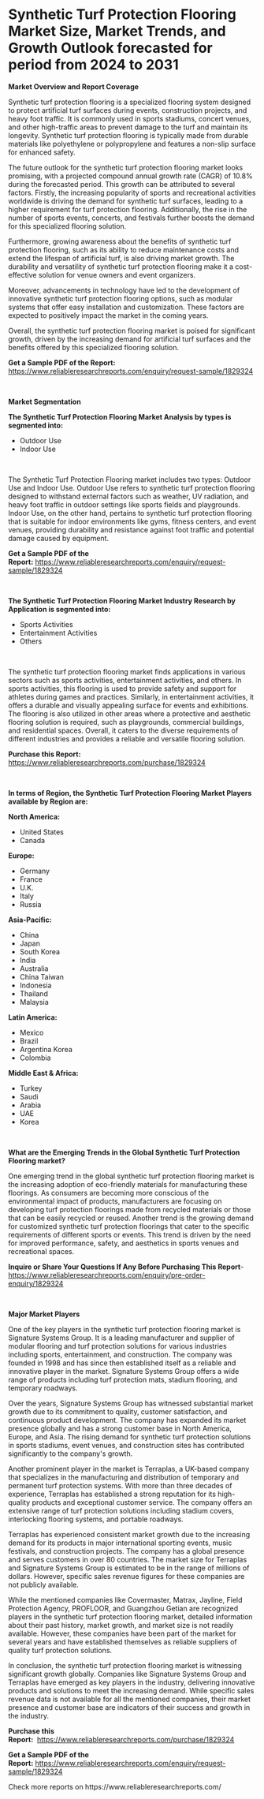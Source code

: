 <p><h1>Synthetic Turf Protection Flooring Market Size, Market Trends, and Growth Outlook forecasted for period from 2024 to 2031</h1></p><p><strong>Market Overview and Report Coverage</strong></p>
<p><p>Synthetic turf protection flooring is a specialized flooring system designed to protect artificial turf surfaces during events, construction projects, and heavy foot traffic. It is commonly used in sports stadiums, concert venues, and other high-traffic areas to prevent damage to the turf and maintain its longevity. Synthetic turf protection flooring is typically made from durable materials like polyethylene or polypropylene and features a non-slip surface for enhanced safety.</p><p>The future outlook for the synthetic turf protection flooring market looks promising, with a projected compound annual growth rate (CAGR) of 10.8% during the forecasted period. This growth can be attributed to several factors. Firstly, the increasing popularity of sports and recreational activities worldwide is driving the demand for synthetic turf surfaces, leading to a higher requirement for turf protection flooring. Additionally, the rise in the number of sports events, concerts, and festivals further boosts the demand for this specialized flooring solution.</p><p>Furthermore, growing awareness about the benefits of synthetic turf protection flooring, such as its ability to reduce maintenance costs and extend the lifespan of artificial turf, is also driving market growth. The durability and versatility of synthetic turf protection flooring make it a cost-effective solution for venue owners and event organizers.</p><p>Moreover, advancements in technology have led to the development of innovative synthetic turf protection flooring options, such as modular systems that offer easy installation and customization. These factors are expected to positively impact the market in the coming years.</p><p>Overall, the synthetic turf protection flooring market is poised for significant growth, driven by the increasing demand for artificial turf surfaces and the benefits offered by this specialized flooring solution.</p></p>
<p><strong>Get a Sample PDF of the Report:</strong> <a href="https://www.reliableresearchreports.com/enquiry/request-sample/1829324">https://www.reliableresearchreports.com/enquiry/request-sample/1829324</a></p>
<p>&nbsp;</p>
<p><strong>Market Segmentation</strong></p>
<p><strong>The Synthetic Turf Protection Flooring Market Analysis by types is segmented into:</strong></p>
<p><ul><li>Outdoor Use</li><li>Indoor Use</li></ul></p>
<p>&nbsp;</p>
<p><p>The Synthetic Turf Protection Flooring market includes two types: Outdoor Use and Indoor Use. Outdoor Use refers to synthetic turf protection flooring designed to withstand external factors such as weather, UV radiation, and heavy foot traffic in outdoor settings like sports fields and playgrounds. Indoor Use, on the other hand, pertains to synthetic turf protection flooring that is suitable for indoor environments like gyms, fitness centers, and event venues, providing durability and resistance against foot traffic and potential damage caused by equipment.</p></p>
<p><strong>Get a Sample PDF of the Report:</strong>&nbsp;<a href="https://www.reliableresearchreports.com/enquiry/request-sample/1829324">https://www.reliableresearchreports.com/enquiry/request-sample/1829324</a></p>
<p>&nbsp;</p>
<p><strong>The Synthetic Turf Protection Flooring Market Industry Research by Application is segmented into:</strong></p>
<p><ul><li>Sports Activities</li><li>Entertainment Activities</li><li>Others</li></ul></p>
<p>&nbsp;</p>
<p><p>The synthetic turf protection flooring market finds applications in various sectors such as sports activities, entertainment activities, and others. In sports activities, this flooring is used to provide safety and support for athletes during games and practices. Similarly, in entertainment activities, it offers a durable and visually appealing surface for events and exhibitions. The flooring is also utilized in other areas where a protective and aesthetic flooring solution is required, such as playgrounds, commercial buildings, and residential spaces. Overall, it caters to the diverse requirements of different industries and provides a reliable and versatile flooring solution.</p></p>
<p><strong>Purchase this Report:</strong>&nbsp; <a href="https://www.reliableresearchreports.com/purchase/1829324">https://www.reliableresearchreports.com/purchase/1829324</a></p>
<p>&nbsp;</p>
<p><strong>In terms of Region, the Synthetic Turf Protection Flooring Market Players available by Region are:</strong></p>
<p>
    <p> <strong> North America: </strong>
        <ul>
            <li>United States</li>
            <li>Canada</li>
        </ul>
        </p> 
    <p> <strong> Europe: </strong>
        <ul>
            <li>Germany</li>
            <li>France</li>
            <li>U.K.</li>
            <li>Italy</li>
            <li>Russia</li>
        </ul>
        </p> 
    <p> <strong> Asia-Pacific: </strong>
        <ul>
            <li>China</li>
            <li>Japan</li>
            <li>South Korea</li>
            <li>India</li>
            <li>Australia</li>
            <li>China Taiwan</li>
            <li>Indonesia</li>
            <li>Thailand</li>
            <li>Malaysia</li>
        </ul>
        </p> 
    <p> <strong> Latin America: </strong>
        <ul>
            <li>Mexico</li>
            <li>Brazil</li>
            <li>Argentina Korea</li>
            <li>Colombia</li>
        </ul>
        </p> 
    <p> <strong> Middle East & Africa: </strong>
        <ul>
            <li>Turkey</li>
            <li>Saudi</li>
            <li>Arabia</li>
            <li>UAE</li>
            <li>Korea</li>
        </ul>
    </p>
    </p>
<p>&nbsp;</p>
<p><strong>What are the Emerging Trends in the Global Synthetic Turf Protection Flooring market?</strong></p>
<p><p>One emerging trend in the global synthetic turf protection flooring market is the increasing adoption of eco-friendly materials for manufacturing these floorings. As consumers are becoming more conscious of the environmental impact of products, manufacturers are focusing on developing turf protection floorings made from recycled materials or those that can be easily recycled or reused. Another trend is the growing demand for customized synthetic turf protection floorings that cater to the specific requirements of different sports or events. This trend is driven by the need for improved performance, safety, and aesthetics in sports venues and recreational spaces.</p></p>
<p><strong>Inquire or Share Your Questions If Any Before Purchasing This Report</strong>- <a href="https://www.reliableresearchreports.com/enquiry/pre-order-enquiry/1829324">https://www.reliableresearchreports.com/enquiry/pre-order-enquiry/1829324</a></p>
<p>&nbsp;</p>
<p><strong>Major Market Players</strong></p>
<p><p>One of the key players in the synthetic turf protection flooring market is Signature Systems Group. It is a leading manufacturer and supplier of modular flooring and turf protection solutions for various industries including sports, entertainment, and construction. The company was founded in 1998 and has since then established itself as a reliable and innovative player in the market. Signature Systems Group offers a wide range of products including turf protection mats, stadium flooring, and temporary roadways.</p><p>Over the years, Signature Systems Group has witnessed substantial market growth due to its commitment to quality, customer satisfaction, and continuous product development. The company has expanded its market presence globally and has a strong customer base in North America, Europe, and Asia. The rising demand for synthetic turf protection solutions in sports stadiums, event venues, and construction sites has contributed significantly to the company's growth.</p><p>Another prominent player in the market is Terraplas, a UK-based company that specializes in the manufacturing and distribution of temporary and permanent turf protection systems. With more than three decades of experience, Terraplas has established a strong reputation for its high-quality products and exceptional customer service. The company offers an extensive range of turf protection solutions including stadium covers, interlocking flooring systems, and portable roadways.</p><p>Terraplas has experienced consistent market growth due to the increasing demand for its products in major international sporting events, music festivals, and construction projects. The company has a global presence and serves customers in over 80 countries. The market size for Terraplas and Signature Systems Group is estimated to be in the range of millions of dollars. However, specific sales revenue figures for these companies are not publicly available.</p><p>While the mentioned companies like Covermaster, Matrax, Jayline, Field Protection Agency, PROFLOOR, and Guangzhou Getian are recognized players in the synthetic turf protection flooring market, detailed information about their past history, market growth, and market size is not readily available. However, these companies have been part of the market for several years and have established themselves as reliable suppliers of quality turf protection solutions.</p><p>In conclusion, the synthetic turf protection flooring market is witnessing significant growth globally. Companies like Signature Systems Group and Terraplas have emerged as key players in the industry, delivering innovative products and solutions to meet the increasing demand. While specific sales revenue data is not available for all the mentioned companies, their market presence and customer base are indicators of their success and growth in the industry.</p></p>
<p><strong>Purchase this Report:</strong>&nbsp;&nbsp;<a href="https://www.reliableresearchreports.com/purchase/1829324">https://www.reliableresearchreports.com/purchase/1829324</a></p>
<p></p>
<p><strong>Get a Sample PDF of the Report:</strong>&nbsp;<a href="https://www.reliableresearchreports.com/enquiry/request-sample/1829324">https://www.reliableresearchreports.com/enquiry/request-sample/1829324</a></p>
<p>Check more reports on https://www.reliableresearchreports.com/</p>